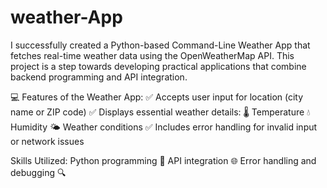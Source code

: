 # weather-App
I successfully created a Python-based Command-Line Weather App that fetches real-time weather data using the OpenWeatherMap API. This project is a step towards developing practical applications that combine backend programming and API integration.

💻 Features of the Weather App:
✅ Accepts user input for location (city name or ZIP code)
✅ Displays essential weather details:
🌡️ Temperature
💧 Humidity
🌤️ Weather conditions
✅ Includes error handling for invalid input or network issues

Skills Utilized:
Python programming 🐍
API integration 🌐
Error handling and debugging 🔍
